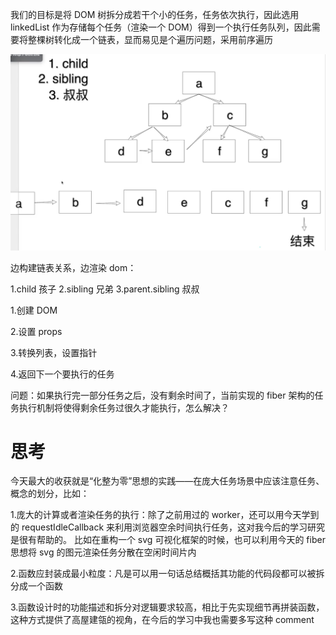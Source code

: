 我们的目标是将 DOM 树拆分成若干个小的任务，任务依次执行，因此选用 linkedList 作为存储每个任务（渲染一个 DOM）得到一个执行任务队列，因此需要将整棵树转化成一个链表，显而易见是个遍历问题，采用前序遍历

![分而治之](./assets/transform-tree-to-linkedList.png)

边构建链表关系，边渲染 dom：

1.child 孩子
2.sibling 兄弟
3.parent.sibling 叔叔

1.创建 DOM

2.设置 props

3.转换列表，设置指针

4.返回下一个要执行的任务

问题：如果执行完一部分任务之后，没有剩余时间了，当前实现的 fiber 架构的任务执行机制将使得剩余任务过很久才能执行，怎么解决？

# 思考

今天最大的收获就是“化整为零”思想的实践——在庞大任务场景中应该注意任务、概念的划分，比如：

1.庞大的计算或者渲染任务的执行：除了之前用过的 worker，还可以用今天学到的 requestIdleCallback 来利用浏览器空余时间执行任务，这对我今后的学习研究是很有帮助的。
比如在重构一个 svg 可视化框架的时候，也可以利用今天的 fiber 思想将 svg 的图元渲染任务分散在空闲时间片内

2.函数应封装成最小粒度：凡是可以用一句话总结概括其功能的代码段都可以被拆分成一个函数

3.函数设计时的功能描述和拆分对逻辑要求较高，相比于先实现细节再拼装函数，这种方式提供了高屋建瓴的视角，在今后的学习中我也需要多写这种 comment
